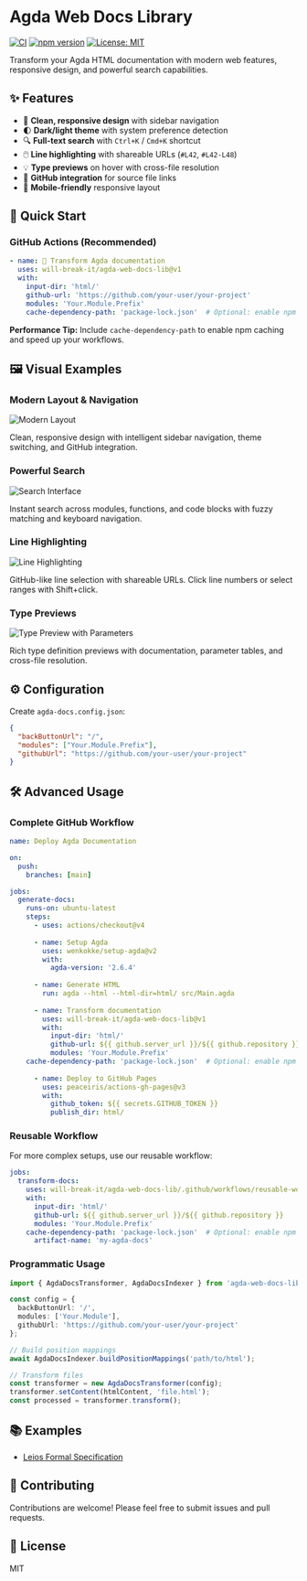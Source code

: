 # Agda Web Docs Library

[![CI](https://github.com/will-break-it/agda-web-docs-lib/actions/workflows/ci.yml/badge.svg)](https://github.com/will-break-it/agda-web-docs-lib/actions/workflows/ci.yml)
[![npm version](https://badge.fury.io/js/agda-web-docs-lib.svg)](https://badge.fury.io/js/agda-web-docs-lib)
[![License: MIT](https://img.shields.io/badge/License-MIT-green.svg)](https://opensource.org/licenses/MIT)

Transform your Agda HTML documentation with modern web features, responsive design, and powerful search capabilities.

## ✨ Features

- 🎨 **Clean, responsive design** with sidebar navigation
- 🌓 **Dark/light theme** with system preference detection  
- 🔍 **Full-text search** with `Ctrl+K` / `Cmd+K` shortcut
- 🖱️ **Line highlighting** with shareable URLs (`#L42`, `#L42-L48`)
- 💡 **Type previews** on hover with cross-file resolution
- 🔗 **GitHub integration** for source file links
- 📱 **Mobile-friendly** responsive layout

## 🎯 Quick Start

### GitHub Actions (Recommended)

```yaml
- name: 🔄 Transform Agda documentation  
  uses: will-break-it/agda-web-docs-lib@v1
  with:
    input-dir: 'html/'
    github-url: 'https://github.com/your-user/your-project'
    modules: 'Your.Module.Prefix'
    cache-dependency-path: 'package-lock.json'  # Optional: enable npm caching
```

**Performance Tip:** Include `cache-dependency-path` to enable npm caching and speed up your workflows.

## 🖼️ Visual Examples

### Modern Layout & Navigation
![Modern Layout](static/layout.png)

Clean, responsive design with intelligent sidebar navigation, theme switching, and GitHub integration.

### Powerful Search
![Search Interface](static/search.png)

Instant search across modules, functions, and code blocks with fuzzy matching and keyboard navigation.

### Line Highlighting
![Line Highlighting](static/line-highlighting.png)

GitHub-like line selection with shareable URLs. Click line numbers or select ranges with Shift+click.

### Type Previews
![Type Preview with Parameters](static/type-preview-with-params.png)

Rich type definition previews with documentation, parameter tables, and cross-file resolution.

## ⚙️ Configuration

Create `agda-docs.config.json`:

```json
{
  "backButtonUrl": "/",
  "modules": ["Your.Module.Prefix"],
  "githubUrl": "https://github.com/your-user/your-project"
}
```

## 🛠️ Advanced Usage

### Complete GitHub Workflow

```yaml
name: Deploy Agda Documentation

on:
  push:
    branches: [main]

jobs:
  generate-docs:
    runs-on: ubuntu-latest
    steps:
      - uses: actions/checkout@v4
      
      - name: Setup Agda
        uses: wenkokke/setup-agda@v2
        with:
          agda-version: '2.6.4'
          
      - name: Generate HTML
        run: agda --html --html-dir=html/ src/Main.agda
        
      - name: Transform documentation
        uses: will-break-it/agda-web-docs-lib@v1
        with:
          input-dir: 'html/'
          github-url: ${{ github.server_url }}/${{ github.repository }}
          modules: 'Your.Module.Prefix'
    cache-dependency-path: 'package-lock.json'  # Optional: enable npm caching
          
      - name: Deploy to GitHub Pages
        uses: peaceiris/actions-gh-pages@v3
        with:
          github_token: ${{ secrets.GITHUB_TOKEN }}
          publish_dir: html/
```

### Reusable Workflow

For more complex setups, use our reusable workflow:

```yaml
jobs:
  transform-docs:
    uses: will-break-it/agda-web-docs-lib/.github/workflows/reusable-workflow.yml@v1
    with:
      input-dir: 'html/'
      github-url: ${{ github.server_url }}/${{ github.repository }}
      modules: 'Your.Module.Prefix'
    cache-dependency-path: 'package-lock.json'  # Optional: enable npm caching
      artifact-name: 'my-agda-docs'
```

### Programmatic Usage

```typescript
import { AgdaDocsTransformer, AgdaDocsIndexer } from 'agda-web-docs-lib';

const config = {
  backButtonUrl: '/',
  modules: ['Your.Module'],
  githubUrl: 'https://github.com/your-user/your-project'
};

// Build position mappings
await AgdaDocsIndexer.buildPositionMappings('path/to/html');

// Transform files
const transformer = new AgdaDocsTransformer(config);
transformer.setContent(htmlContent, 'file.html');
const processed = transformer.transform();
```

## 📚 Examples

- [Leios Formal Specification](https://leios.cardano-scaling.org/formal-spec/Leios.Base.html)

## 🤝 Contributing

Contributions are welcome! Please feel free to submit issues and pull requests.

## 📄 License

MIT
